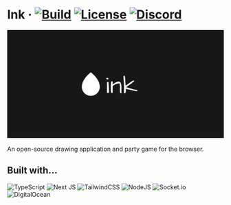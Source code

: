 # Ink &middot; [![Build][build-badge]][build] [![License][license-badge]][license] [![Discord][discord-badge]][discord]



[![banner](banner.png)](https://draw.ink)



An open-source drawing application and party game for the browser.

## Built with...
![TypeScript][ts-badge]
![Next JS][next-badge]
![TailwindCSS][tailwind-badge]
![NodeJS][node-badge]
![Socket.io][socket-badge]
![DigitalOcean][ocean-badge]


[ts-badge]: https://img.shields.io/badge/typescript-%23007ACC.svg?style=for-the-badge&logo=typescript&logoColor=white
[next-badge]: https://img.shields.io/badge/Next-black?style=for-the-badge&logo=next.js&logoColor=white
[tailwind-badge]: https://img.shields.io/badge/tailwindcss-%2338B2AC.svg?style=for-the-badge&logo=tailwind-css&logoColor=white
[node-badge]: https://img.shields.io/badge/node.js-6DA55F?style=for-the-badge&logo=node.js&logoColor=white
[socket-badge]: https://img.shields.io/badge/Socket.io-black?style=for-the-badge&logo=socket.io&badgeColor=010101
[ocean-badge]: https://img.shields.io/badge/DigitalOcean-%230167ff.svg?style=for-the-badge&logo=digitalOcean&logoColor=white
[build]: https://github.com/ink-draw/ink/actions/workflows/validate.yml
[build-badge]: https://img.shields.io/github/workflow/status/draw-dot-ink/ink/validate?logo=github
[license-badge]: 
  https://img.shields.io/badge/License-MIT-yellow.svg
[license]: https://opensource.org/licenses/MIT
[discord-badge]: https://img.shields.io/discord/925112411835469825.svg?color=7389D8&labelColor=6A7EC2&logo=discord&logoColor=ffffff
[discord]: https://discord.gg/6Vj8eBUJnH
